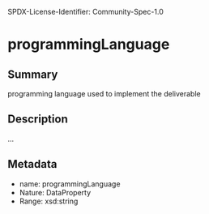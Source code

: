 SPDX-License-Identifier: Community-Spec-1.0

# programmingLanguage

## Summary

programming language used to implement the deliverable

## Description

...

## Metadata

- name: programmingLanguage
- Nature: DataProperty
- Range: xsd:string

